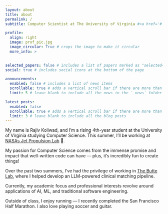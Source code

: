 ```yaml
---
layout: about
title: about
permalink: /
subtitle: Computer Scientist at The University of Virginia #<a href='#'>Affiliations</a>. Address. Contacts. Motto. Etc.

profile:
  align: right
  image: prof_pic.jpg
  image_circular: True # crops the image to make it circular
  more_info: >
   

selected_papers: false # includes a list of papers marked as "selected={true}"
social: true # includes social icons at the bottom of the page

announcements:
  enabled: false # includes a list of news items
  scrollable: true # adds a vertical scroll bar if there are more than 3 news items
  limit: 5 # leave blank to include all the news in the `_news` folder

latest_posts:
  enabled: false
  scrollable: true # adds a vertical scroll bar if there are more than 3 new posts items
  limit: 3 # leave blank to include all the blog posts
---
```



My name is Rajiv Koliwad, and I’m a rising 4th-year student at the University of Virginia studying Computer Science. This summer, I’ll be working at [NASAs Jet Propulsion Lab](https://www.jpl.nasa.gov/) 🚀.

My passion for Computer Science comes from the immense promise and impact that well-written code can have — plus, it’s incredibly fun to create things!

Over the past two summers, I’ve had the privilege of working in [The Butte Lab](https://buttelab.ucsf.edu/), where I helped develop an LLM-powered clinical matching pipeline.

Currently, my academic focus and professional interests revolve around applications of AI, ML, and traditional software engineering.

Outside of class, I enjoy running — I recently completed the San Francisco Half Marathon. I also love playing soccer and guitar.



